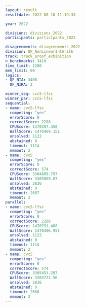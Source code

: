 ```yaml
---
layout: result
resultdate: 2022-08-10 11:19:33

year: 2022

divisions: divisions_2022
participants: participants_2022

disagreements: disagreements_2022
division: QF_NonLinearIntArith
track: track_proof_exhibition
n_benchmarks: 3410
time_limit: 1200
mem_limit: 60
logics:
- QF_NIA: 3408
  QF_NIRA: 2

winner_seq: cvc5-lfsc
winner_par: cvc5-lfsc
sequential:
- name: cvc5-lfsc
  competing: "yes"
  errorScore: 0
  correctScore: 2288
  CPUScore: 1470397.358
  WallScore: 1470469.151
  unsolved: 1122
  abstained: 0
  timeout: 1114
  memout: 2
- name: cvc5
  competing: "yes"
  errorScore: 0
  correctScore: 574
  CPUScore: 3304809.797
  WallScore: 3303869.87
  unsolved: 2836
  abstained: 0
  timeout: 2667
  memout: 2
parallel:
- name: cvc5-lfsc
  competing: "yes"
  errorScore: 0
  correctScore: 2288
  CPUScore: 1470791.488
  WallScore: 1470406.951
  unsolved: 1122
  abstained: 0
  timeout: 1114
  memout: 2
- name: cvc5
  competing: "yes"
  errorScore: 0
  correctScore: 574
  CPUScore: 3305453.297
  WallScore: 3303722.56
  unsolved: 2836
  abstained: 0
  timeout: 2666
  memout: 2
---
```

